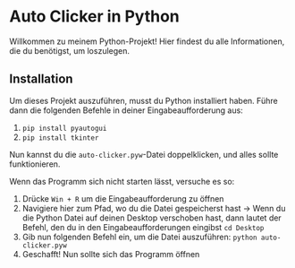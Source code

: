 # Auto Clicker in Python

Willkommen zu meinem Python-Projekt! Hier findest du alle Informationen, die du benötigst, um loszulegen.

## Installation

Um dieses Projekt auszuführen, musst du Python installiert haben. Führe dann die folgenden Befehle in deiner Eingabeaufforderung aus:

1. `pip install pyautogui`
2. `pip install tkinter`

Nun kannst du die `auto-clicker.pyw`-Datei doppelklicken, und alles sollte funktionieren.

Wenn das Programm sich nicht starten lässt, versuche es so:
1. Drücke `Win + R` um die Eingabeaufforderung zu öffnen
2. Navigiere hier zum Pfad, wo du die Datei gespeicherst hast
-> Wenn du die Python Datei auf deinen Desktop verschoben hast, dann lautet der Befehl, den du in den Eingabeaufforderungen eingibst `cd Desktop`
3. Gib nun folgenden Befehl ein, um die Datei auszuführen: `python auto-clicker.pyw`
4. Geschafft! Nun sollte sich das Programm öffnen
